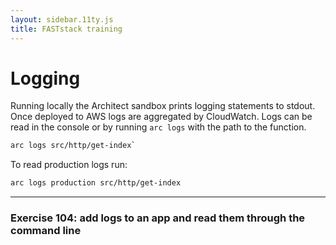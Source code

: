 ```yaml
---
layout: sidebar.11ty.js
title: FASTstack training
---
```


# Logging

Running locally the Architect sandbox prints logging statements to stdout. Once deployed to AWS logs are aggregated by CloudWatch. Logs can be read in the console or by running `arc logs` with the path to the function.

```bash
arc logs src/http/get-index`
```

To read production logs run:

```bash
arc logs production src/http/get-index
```

---
### Exercise 104: add logs to an app and read them through the command line
